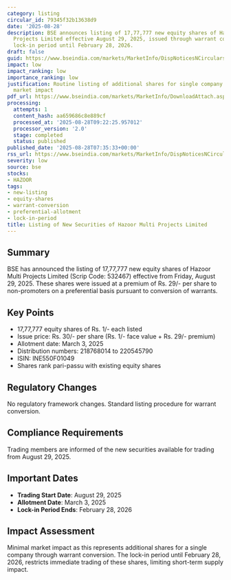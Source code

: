 ```yaml
---
category: listing
circular_id: 79345f32b13638d9
date: '2025-08-28'
description: BSE announces listing of 17,77,777 new equity shares of Hazoor Multi
  Projects Limited effective August 29, 2025, issued through warrant conversion with
  lock-in period until February 28, 2026.
draft: false
guid: https://www.bseindia.com/markets/MarketInfo/DispNoticesNCirculars.aspx?Noticeid={6E6E4B34-55FE-4F4A-8FEC-FBE9FC69597B}&noticeno=20250828-9&dt=08/28/2025&icount=9&totcount=12&flag=0
impact: low
impact_ranking: low
importance_ranking: low
justification: Routine listing of additional shares for single company with limited
  market impact
pdf_url: https://www.bseindia.com/markets/MarketInfo/DownloadAttach.aspx?id=20250828-9&attachedId=
processing:
  attempts: 1
  content_hash: aa659686c8e889cf
  processed_at: '2025-08-28T09:22:25.957012'
  processor_version: '2.0'
  stage: completed
  status: published
published_date: '2025-08-28T07:35:33+00:00'
rss_url: https://www.bseindia.com/markets/MarketInfo/DispNoticesNCirculars.aspx?Noticeid={6E6E4B34-55FE-4F4A-8FEC-FBE9FC69597B}&noticeno=20250828-9&dt=08/28/2025&icount=9&totcount=12&flag=0
severity: low
source: bse
stocks:
- HAZOOR
tags:
- new-listing
- equity-shares
- warrant-conversion
- preferential-allotment
- lock-in-period
title: Listing of New Securities of Hazoor Multi Projects Limited
---
```


## Summary

BSE has announced the listing of 17,77,777 new equity shares of Hazoor Multi Projects Limited (Scrip Code: 532467) effective from Friday, August 29, 2025. These shares were issued at a premium of Rs. 29/- per share to non-promoters on a preferential basis pursuant to conversion of warrants.

## Key Points

- 17,77,777 equity shares of Rs. 1/- each listed
- Issue price: Rs. 30/- per share (Rs. 1/- face value + Rs. 29/- premium)
- Allotment date: March 3, 2025
- Distribution numbers: 218768014 to 220545790
- ISIN: INE550F01049
- Shares rank pari-passu with existing equity shares

## Regulatory Changes

No regulatory framework changes. Standard listing procedure for warrant conversion.

## Compliance Requirements

Trading members are informed of the new securities available for trading from August 29, 2025.

## Important Dates

- **Trading Start Date**: August 29, 2025
- **Allotment Date**: March 3, 2025
- **Lock-in Period Ends**: February 28, 2026

## Impact Assessment

Minimal market impact as this represents additional shares for a single company through warrant conversion. The lock-in period until February 28, 2026, restricts immediate trading of these shares, limiting short-term supply impact.